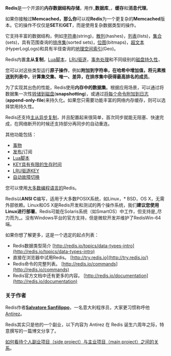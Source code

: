 **Redis**是一个开源的**内存数据结构存储**，用作_**数据库**_，**缓存**和**消息代理**。

如果你接触过**Memcached，那么你**可以视**Redis**为一个更复杂的**Memcached**版本。它的操作不仅仅是**SET**和**GET**，而是使用复杂数据类型的操作。

它支持丰富的数据结构，例如[字符串](https://redis.io/topics/data-types-intro#strings)\(string\)，[散列](https://redis.io/topics/data-types-intro#hashes)\(hashes\)，[列表](https://redis.io/topics/data-types-intro#lists)\(lists\)，[集合](https://redis.io/topics/data-types-intro#sets)\(sets\)，具有范围查询的[排序集](https://redis.io/topics/data-types-intro#sorted-sets)\(sorted sets\)，[位图](https://redis.io/topics/data-types-intro#bitmaps)\(bitmaps\)，[超文本](https://redis.io/topics/data-types-intro#hyperloglogs)\(HyperLogLogs\)和具有半径查询的[地理空间索引](https://redis.io/commands/geoadd)\(Geo\)。

Redis内置**主从复制**，[Lua脚本](https://redis.io/commands/eval)，[LRU驱逐](https://redis.io/topics/lru-cache)，[事务处理](https://redis.io/topics/transactions)和不同级别的[磁盘持久性](https://redis.io/topics/persistence)，

您可以对这些类型运行**原子操作**，例如**附加到字符串，**在**哈希中增加值，**将**元素推送到列表中，**计算集**交集、唯一、差异，**在**排序集中获得最高排名的成员**。

为了实现其出色的性能，Redis使用**内存中的数据集**。根据应用场景，可以通过将数据集一次性[转储到磁盘](https://redis.io/topics/persistence#snapshotting)\(**snapshotting**\)，或通过[将每个命令附加到日志](https://redis.io/topics/persistence#append-only-file)\(**append-only-file**\)来持久化。如果您只需要功能丰富的网络内存缓存，则可以选择禁用持久性。

Redis还支持[主从异步复制](http://redis.io/topics/replication)，并且配置起来很简单，首次同步就能无阻塞、快速完成，在网络断开的时候还支持部分再同步的自动重连。

其他功能包括：

* [事物](https://redis.io/topics/transactions)
* [发布/](https://redis.io/topics/pubsub)订阅[ ](https://redis.io/topics/pubsub)
* [Lua脚本](https://redis.io/commands/eval)
* [KEY具有有限的生存时间](https://redis.io/commands/expire)
* [LRU驱逐KEY](https://redis.io/topics/lru-cache)
* [自动故障切换](https://redis.io/topics/sentinel)

您可以使用[大多数编程语言的](https://redis.io/clients)Redis。

Redis以**ANSI C**编写，适用于大多数POSIX系统，如Linux，\* BSD，OS X，无需外部依赖。Linux和OS X是Redis开发和测试的两个操作系统，我们**建议您使用Linux进行部署**。Redis可能在Solaris系统（如SmartOS）中工作，但支持是_尽力而为_。没有Windows平台的官方支持，但是微软开发并维护了RedisWin-64端。

如果你想了解更多，这是一个选定的起点列表：

* Redis数据类型简介
  [http://redis.io/topics/data-types-intro](http://redis.io/topics/data-types-intro)
* 直接在浏览器中试用Redis。
  [http://try.redis.io](http://try.redis.io/)
* Redis命令的完整列表。
  [http://redis.io/commands](http://redis.io/commands)
* Redis官方文档中还有更多的内容。
  [http://redis.io/documentation](http://redis.io/documentation)

### 关于作者

Redis作者[**Salvatore Sanfilippo**](http://invece.org/)，一名意大利程序员，大家更习惯称呼他[Antirez](http://antirez.com/)。

Redis其实只是他的一个副业，以下内容为 Antirez 在 Redis 诞生六周年之际，特意撰写的一篇博文分享了。

[如何看待个人副业项目（side project）与主业项目（main project）之间的关系](http://www.jianshu.com/p/c5a28323d043)。

